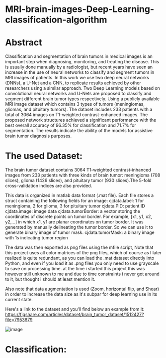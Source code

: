 # MRI-brain-images-Deep-Learning-classification-algorithm

# Abstract
Classification and segmentation of brain tumors in medical images is an important step when diagnosing, monitoring, and treating the disease. This is usually done manually by a radiologist, but recent years have seen an increase in the use of neural networks to classify and segment tumors in MRI images of patients. In this work we use two deep neural networks (DNNs), a U-Net and a CNN, to replicate results achieved by other researchers using a similar approach.
Two Deep Learning models based on convolutional neural networks and U-Nets are proposed to classify and segment different brain tumor types respectively. Using a publicly available MRI image dataset which contains 3 types of tumors (meningiomas, gliomas, and pituitary tumors). The dataset includes 233 patients with a total of 3064 images on T1-weighted contrast-enhanced images. The proposed network structures achieved a significant performance with the best overall accuracy of 96.35% for classification and 71.7% for segmentation. The results indicate the ability of the models for assistive brain tumor diagnosis purposes.

# The used Dataset:
The brain tumor dataset contains 3064 T1-weighted contrast-inhanced images
from 233 patients with three kinds of brain tumor: meningioma (708 slices), 
glioma (1426 slices), and pituitary tumor (930 slices).The 5-fold
cross-validation indices are also provided.

This data is organized in matlab data format (.mat file). Each file stores a struct
containing the following fields for an image:
cjdata.label: 1 for meningioma, 2 for glioma, 3 for pituitary tumor
cjdata.PID: patient ID
cjdata.image: image data
cjdata.tumorBorder: a vector storing the coordinates of discrete points on tumor border.
		For example, [x1, y1, x2, y2,...] in which x1, y1 are planar coordinates on tumor border.
		It was generated by manually delineating the tumor border. So we can use it to generate
		binary image of tumor mask.
cjdata.tumorMask: a binary image with 1s indicating tumor region

The data was then exported as png files using the mfile script, Note that this project uses all color matrices of the png files, which of course as I later realized is quite redundant, as you can load the .mat dataset directly into Python, and even if you load it as .png files you only need to use grayscale to save on processing time. at the time i started this project this was however still unknown to me and due to time constraints i never got around to it, but thought i should at least mention it.

Also note that data augmentation is used (Zoom, horizontal flip, and Shear) in order to increase the data size as it's subpar for deep learning use in its current state.

Here's a link to the dataset and you'll find below an example from it:
https://figshare.com/articles/dataset/brain_tumor_dataset/1512427?file=7953679


![image](https://user-images.githubusercontent.com/88331345/128345850-88accf21-0bcf-494f-a865-8ffd64584054.png)


# Classification:
